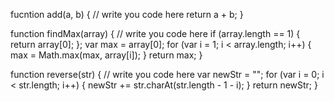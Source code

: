 fucntion add(a, b) {
  // write you code here
  return  a + b;
}

function findMax(array) {
  // write you code here
  if (array.length == 1) {
    return array[0];
  };
  var max = array[0];
  for (var i = 1; i < array.length; i++) {
    max = Math.max(max, array[i]);
  }
  return max;
}

function reverse(str) {
  // write you code here
  var newStr = "";
  for (var i = 0; i < str.length; i++) {
    newStr += str.charAt(str.length - 1 - i);
  }
  return newStr;
}